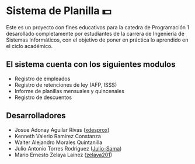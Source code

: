 # Sistema de Planilla 💵
Este es un proyecto con fines educativos para la catedra de Programación 1 desarollado completamente por estudiantes de la carrera de Ingeniería de Sistemas Informáticos, con el objetivo de poner en práctica lo aprendido en el ciclo académico.

## El sistema cuenta con los siguientes modulos
* Registro de empleados
* Registro de retenciones de ley (AFP, ISSS)
* Informe de planillas mensuales y quincenales
* Registro de descuentos

## Desarrolladores
* Josue Adonay Aguilar Rivas ([xdesprox](http://github.com/xdesprox "xdesprox"))
* Kenneth Valerio Ramirez Constanza
* Walter Alejandro Morales Quintanilla
* Julio Antonio Torres Rodriguez ([Julio-Sama](http://github.com/Julio-Sama "Julio-Sama"))
* Mario Ernesto Zelaya Lainez ([zelaya201](https://github.com/zelaya201 "zelaya201"))
